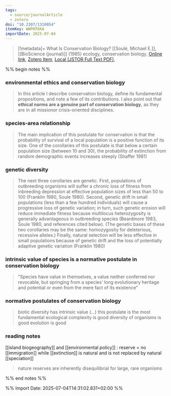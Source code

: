 ```yaml
---
tags:
  - source/journalArticle
  - zotero
doi: "10.2307/1310054"
itemKey: WWPHT6KA
importDate: 2025-07-04
---
```

>[!metadata]+
> What Is Conservation Biology?
> [[Soulé, Michael E.]], 
> [[BioScience (journal)]] (1985)
> ecology, conservation biology, 
> [Online link](https://www.jstor.org/stable/1310054), [Zotero Item](zotero://select/library/items/WWPHT6KA), [Local (JSTOR Full Text PDF)](file://C:/Users/aburg/Documents/references/zotero/storage/D4WVWAAY/Soule1985_WhatConservation.pdf), 

%% begin notes %%
### environmental ethics and conservation biology
>In this article I describe conservation biology, define its fundamental propositions, and note a few of its contributions. I also point out that **ethical norms are a genuine part of conservation biology**, as they are in all missionor crisis-oriented disciplines.
### species-area relationship
>The main implication of this postulate for conservation is that the probability of survival of a local population is a positive function of its size. One of the corollaries of this postulate is that below a certain population size (between 10 and 30), the probability of extinction from random demographic events increases steeply (Shaffer 1981)
### genetic diversity
>The next three corollaries are genetic. First, populations of outbreeding organisms will suffer a chronic loss of fitness from inbreeding depression at effective population sizes of less than 50 to 100 (Franklin 1980, Soule 1980). Second, genetic drift in small populations (less than a few hundred individuals) will cause a progressive loss of genetic variation; in turn, such genetic erosion will reduce immediate fitness because multilocus heterozygosity is generally advantageous in outbreeding species (Beardmore 1983, Soule 1980, and references cited below). (The genetic bases of these two corollaries may be the same: homozygosity for deleterious, recessive alleles.) Finally, natural selection will be less effective in small populations because of genetic drift and the loss of potentially adaptive genetic variation (Franklin 1980)
### intrinsic value of species is a normative postulate in conservation biology
>"Species have value in themselves, a value neither conferred nor revocable, but springing from a species' long evolutionary heritage and potential or even from the mere fact of its existence"
### normative postulates of conservation biology
>biotic diversity has intrinsic value (...) this postulate is the most fundamental
>ecological complexity is good
>diversity of organisms is good
>evolution is good
### reading notes
[[island biogeography]] and [[environmental policy]] : reserve = no [[immigration]] while [[extinction]] is natural and is not replaced by natural [[speciation]]
>  nature reserves are inherently disequilibrial for large, rare organisms

%% end notes %%

%% Import Date: 2025-07-04T14:31:02.831+02:00 %%

